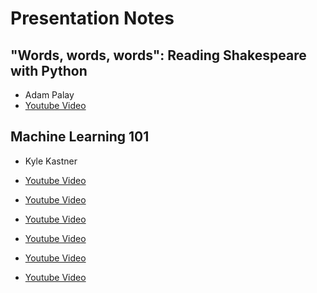 # Presentation Notes

## "Words, words, words": Reading Shakespeare with Python

* Adam Palay
* [Youtube Video](https://www.youtube.com/watch?v=EoWG0lavg9U)

## Machine Learning 101

* Kyle Kastner
* [Youtube Video](https://www.youtube.com/watch?v=r-1XJBHot58)


* [Youtube Video]()
* [Youtube Video]()
* [Youtube Video]()
* [Youtube Video]()
* [Youtube Video]()
